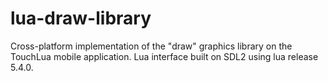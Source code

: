 # lua-draw-library
Cross-platform implementation of the "draw" graphics library on the TouchLua mobile application. Lua interface built on SDL2 using lua release 5.4.0.
